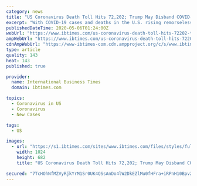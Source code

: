 ```yaml
---
category: news
title: "US Coronavirus Death Toll Hits 72,202; Trump May Disband COVID-19 Task Force By June"
excerpt: "With COVID-19 cases and deaths in the U.S. rising remorselessly, Trump announces his decision to disband the White House coronavirus task force."
publishedDateTime: 2020-05-06T01:24:00Z
webUrl: "https://www.ibtimes.com/us-coronavirus-death-toll-hits-72202-trump-may-disband-covid-19-task-force-june-2970830"
ampWebUrl: "https://www.ibtimes.com/us-coronavirus-death-toll-hits-72202-trump-may-disband-covid-19-task-force-june-2970830?amp=1"
cdnAmpWebUrl: "https://www-ibtimes-com.cdn.ampproject.org/c/s/www.ibtimes.com/us-coronavirus-death-toll-hits-72202-trump-may-disband-covid-19-task-force-june-2970830?amp=1"
type: article
quality: 143
heat: 143
published: true

provider:
  name: International Business Times
  domain: ibtimes.com

topics:
  - Coronavirus in US
  - Coronavirus
  - New Cases

tags:
  - US

images:
  - url: "https://s1.ibtimes.com/sites/www.ibtimes.com/files/styles/full/public/2020/05/05/an-internal-us-forecast-suggests-that-president-donald.jpg"
    width: 1024
    height: 682
    title: "US Coronavirus Death Toll Hits 72,202; Trump May Disband COVID-19 Task Force By June"

secured: "7TcHOhNfMZVyRjkYrM1Sr0UK4QSsAnDo4lW2DkEZlMu0fHFra+iRPnH10Bpv2wi6kIsBAYJV+trs6CVnyNR7WHFu+r9oa+Xz6eVesqvDHlc1xW5mV5k7aECAwLAjrQPs0VyHqU0TjKVAFtuqsboR7hOLErC9Zrcktj0Ke9f+6zkca6FtIQSQ85Vnmh48wTA/HyeM6neT97Rt7g/SmjNpuYsxz/tMMNc6h195kLmH0PC5Sv6rrQph/fyKlxDAx6ubgWe1HuTic7F3HGgMYPYaaDDa/LM0yRrNq44coslySDp1PaoVKhSRT0NnG1BnLaaFweIvDEgjWYfUu/LL732jPB/9OSSLwcyonkGY9/jSFSpl+dKocmm7H7jzMdVX3nWGF/GmS/fw15KLfKpg8V1fQWjd2Ae15XzlfBrcTY7yomsEppTtJVi/IbfbgxqNvJZbu/Fs6sZMBRpEtZm9dDWMPX0uwpNrENFLJyo3unyBan4=;0Rh89Mt4IuHdeRDlfDk3oQ=="
---
```


